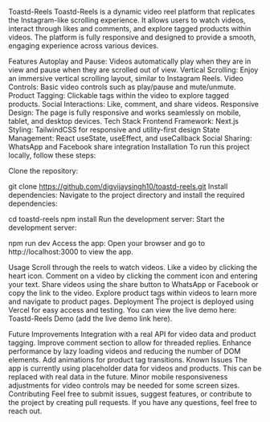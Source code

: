Toastd-Reels
Toastd-Reels is a dynamic video reel platform that replicates the Instagram-like scrolling experience. It allows users to watch videos, interact through likes and comments, and explore tagged products within videos. The platform is fully responsive and designed to provide a smooth, engaging experience across various devices.

Features
Autoplay and Pause: Videos automatically play when they are in view and pause when they are scrolled out of view.
Vertical Scrolling: Enjoy an immersive vertical scrolling layout, similar to Instagram Reels.
Video Controls: Basic video controls such as play/pause and mute/unmute.
Product Tagging: Clickable tags within the video to explore tagged products.
Social Interactions: Like, comment, and share videos.
Responsive Design: The page is fully responsive and works seamlessly on mobile, tablet, and desktop devices.
Tech Stack
Frontend Framework: Next.js
Styling: TailwindCSS for responsive and utility-first design
State Management: React useState, useEffect, and useCallback
Social Sharing: WhatsApp and Facebook share integration
Installation
To run this project locally, follow these steps:

Clone the repository:

git clone https://github.com/digvijaysingh10/toastd-reels.git
Install dependencies: Navigate to the project directory and install the required dependencies:

cd toastd-reels
npm install
Run the development server: Start the development server:

npm run dev
Access the app: Open your browser and go to http://localhost:3000 to view the app.

Usage
Scroll through the reels to watch videos.
Like a video by clicking the heart icon.
Comment on a video by clicking the comment icon and entering your text.
Share videos using the share button to WhatsApp or Facebook or copy the link to the video.
Explore product tags within videos to learn more and navigate to product pages.
Deployment
The project is deployed using Vercel for easy access and testing. You can view the live demo here: Toastd-Reels Demo (add the live demo link here).

Future Improvements
Integration with a real API for video data and product tagging.
Improve comment section to allow for threaded replies.
Enhance performance by lazy loading videos and reducing the number of DOM elements.
Add animations for product tag transitions.
Known Issues
The app is currently using placeholder data for videos and products. This can be replaced with real data in the future.
Minor mobile responsiveness adjustments for video controls may be needed for some screen sizes.
Contributing
Feel free to submit issues, suggest features, or contribute to the project by creating pull requests. If you have any questions, feel free to reach out.